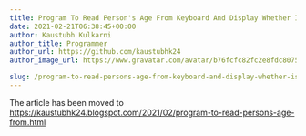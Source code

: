 ```yaml
---
title: Program To Read Person's Age From Keyboard And Display Whether Is Eligible For Voting Or Not
date: 2021-02-21T06:38:45+00:00
author: Kaustubh Kulkarni
author_title: Programmer
author_url: https://github.com/kaustubhk24
author_image_url: https://www.gravatar.com/avatar/b76fcfc82fc2e8fdc8075636f1735f61?s=200

slug: /program-to-read-persons-age-from-keyboard-and-display-whether-is-eligible-for-voting-or-not/
---
```

The article has been moved to https://kaustubhk24.blogspot.com/2021/02/program-to-read-persons-age-from.html